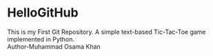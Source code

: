 # HelloGitHub
This is my First Git Repository. A simple text-based Tic-Tac-Toe game implemented in Python.
<br>
Author-Muhammad Osama Khan

